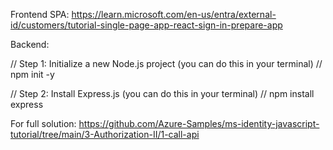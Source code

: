 Frontend SPA: https://learn.microsoft.com/en-us/entra/external-id/customers/tutorial-single-page-app-react-sign-in-prepare-app

Backend:

// Step 1: Initialize a new Node.js project (you can do this in your terminal)
// npm init -y

// Step 2: Install Express.js (you can do this in your terminal)
// npm install express


For full solution: https://github.com/Azure-Samples/ms-identity-javascript-tutorial/tree/main/3-Authorization-II/1-call-api